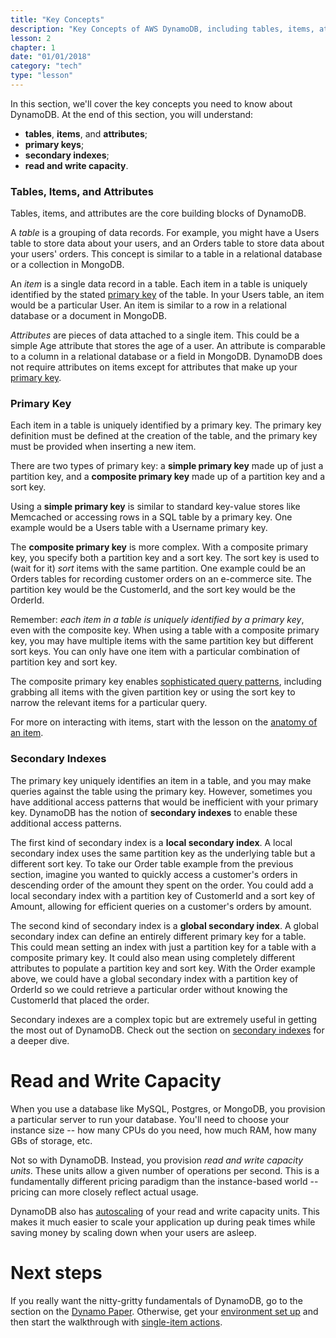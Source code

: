 ```yaml
---
title: "Key Concepts"
description: "Key Concepts of AWS DynamoDB, including tables, items, attributes, primary keys, secondary indexes, and read and write capacity."
lesson: 2
chapter: 1
date: "01/01/2018"
category: "tech"
type: "lesson"
---
```


In this section, we'll cover the key concepts you need to know about DynamoDB. At the end of this section, you will understand:

- **tables**, **items**, and **attributes**; 
- **primary keys**;
- **secondary indexes**; 
- **read and write capacity**.

### Tables, Items, and Attributes

Tables, items, and attributes are the core building blocks of DynamoDB.

A _table_ is a grouping of data records. For example, you might have a Users table to store data about your users, and an Orders table to store data about your users' orders. This concept is similar to a table in a relational database or a collection in MongoDB.

An _item_ is a single data record in a table. Each item in a table is uniquely identified by the stated [primary key](#primary-key) of the table. In your Users table, an item would be a particular User. An item is similar to a row in a relational database or a document in MongoDB.

_Attributes_ are pieces of data attached to a single item. This could be a simple Age attribute that stores the age of a user. An attribute is comparable to a column in a relational database or a field in MongoDB. DynamoDB does not require attributes on items except for attributes that make up your [primary key](#primary-key).

### Primary Key

Each item in a table is uniquely identified by a primary key. The primary key definition must be defined at the creation of the table, and the primary key must be provided when inserting a new item.

There are two types of primary key: a **simple primary key** made up of just a partition key, and a **composite primary key** made up of a partition key and a sort key.

Using a **simple primary key** is similar to standard key-value stores like Memcached or accessing rows in a SQL table by a primary key. One example would be a Users table with a Username primary key.

The **composite primary key** is more complex. With a composite primary key, you specify both a partition key and a sort key. The sort key is used to (wait for it) _sort_ items with the same partition. One example could be an Orders tables for recording customer orders on an e-commerce site. The partition key would be the CustomerId, and the sort key would be the OrderId.

Remember: _each item in a table is uniquely identified by a primary key_, even with the composite key. When using a table with a composite primary key, you may have multiple items with the same partition key but different sort keys. You can only have one item with a particular combination of partition key and sort key.

The composite primary key enables [sophisticated query patterns](./working-with-multiple-items), including grabbing all items with the given partition key or using the sort key to narrow the relevant items for a particular query.

For more on interacting with items, start with the lesson on the [anatomy of an item](./anatomy-of-an-item).

### Secondary Indexes

The primary key uniquely identifies an item in a table, and you may make queries against the table using the primary key. However, sometimes you have additional access patterns that would be inefficient with your primary key. DynamoDB has the notion of **secondary indexes** to enable these additional access patterns.

The first kind of secondary index is a **local secondary index**. A local secondary index uses the same partition key as the underlying table but a different sort key. To take our Order table example from the previous section, imagine you wanted to quickly access a customer's orders in descending order of the amount they spent on the order. You could add a local secondary index with a partition key of CustomerId and a sort key of Amount, allowing for efficient queries on  a customer's orders by amount.

The second kind of secondary index is a **global secondary index**. A global secondary index can define an entirely different primary key for a table. This could mean setting an index with just a partition key for a table with a composite primary key. It could also mean using completely different attributes to populate a partition key and sort key. With the Order example above, we could have a global secondary index with a partition key of OrderId so we could retrieve a particular order without knowing the CustomerId that placed the order.

Secondary indexes are a complex topic but are extremely useful in getting the most out of DynamoDB. Check out the section on [secondary indexes](./secondary-indexes) for a deeper dive.

# Read and Write Capacity

When you use a database like MySQL, Postgres, or MongoDB, you provision a particular server to run your database. You'll need to choose your instance size -- how many CPUs do you need, how much RAM, how many GBs of storage, etc.

Not so with DynamoDB. Instead, you provision _read and write capacity units_. These units allow a given number of operations per second. This is a fundamentally different pricing paradigm than the instance-based world -- pricing can more closely reflect actual usage.

DynamoDB also has [autoscaling](./autoscaling) of your read and write capacity units. This makes it much easier to scale your application up during peak times while saving money by scaling down when your users are asleep.

# Next steps

If you really want the nitty-gritty fundamentals of DynamoDB, go to the section on the [Dynamo Paper](./the-dynamo-paper). Otherwise, get your [environment set up](./environment-setup) and then start the walkthrough with [single-item actions](./anatomy-of-an-item).
